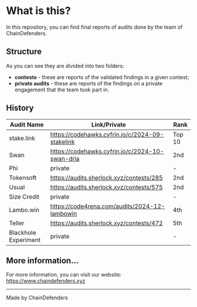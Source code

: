 # What is this?

In this repository, you can find final reports of audits done by the team of ChainDefenders.

## Structure

As you can see they are divided into two folders:

- **contests** - these are reports of the validated findings in a given contest;
- **private audits** - these are reports of the findings on a private engagement that the team took part in.

## History

| **Audit Name**       | **Link/Private**                                | **Rank** |
| -------------------- | ----------------------------------------------- | -------- |
| stake.link           | https://codehawks.cyfrin.io/c/2024-09-stakelink | Top 10   |
| Swan                 | https://codehawks.cyfrin.io/c/2024-10-swan-dria | 2nd      |
| Phi                  | private                                         | -        |
| Tokensoft            | https://audits.sherlock.xyz/contests/285        | 2nd      |
| Usual                | https://audits.sherlock.xyz/contests/575        | 2nd      |
| Size Credit          | private                                         | -        |
| Lambo.win            | https://code4rena.com/audits/2024-12-lambowin   | 4th      |
| Teller               | https://audits.sherlock.xyz/contests/472        | 5th      |
| Blackhole Experiment | private                                         | -        |

## More information...

For more information, you can visit our website: https://www.chaindefenders.xyz

---

Made by ChainDefenders

